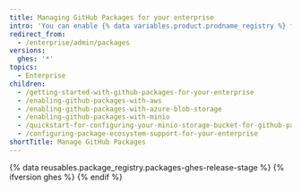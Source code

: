 ```yaml
---
title: Managing GitHub Packages for your enterprise
intro: 'You can enable {% data variables.product.prodname_registry %} for your enterprise and manage {% data variables.product.prodname_registry %} settings and allowed packaged types.'
redirect_from:
  - /enterprise/admin/packages
versions:
  ghes: '*'
topics:
  - Enterprise
children:
  - /getting-started-with-github-packages-for-your-enterprise
  - /enabling-github-packages-with-aws
  - /enabling-github-packages-with-azure-blob-storage
  - /enabling-github-packages-with-minio
  - /quickstart-for-configuring-your-minio-storage-bucket-for-github-packages
  - /configuring-package-ecosystem-support-for-your-enterprise
shortTitle: Manage GitHub Packages
---
```


{% data reusables.package_registry.packages-ghes-release-stage %}
  {% ifversion ghes %}
  {% endif %}
